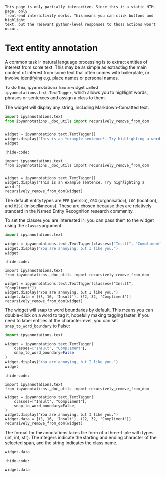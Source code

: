 ```{hint}
This page is only partially interactive. Since this is a static HTML page, only
front-end interactivity works. This means you can click buttons and highlight
text, but the relevant python-level responses to those actions won't occur.
```

# Text entity annotation

A common task in natural language processing is to extract entities of interest
from some text. This may be as simple as extracting the main content of interest
from some text that often comes with boilerplate, or involve identifying e.g.
place names or personal names.

To do this, ipyannotations has a widget called `ipyannotations.text.TextTagger`,
which allows you to highlight words, phrases or sentences and assign a class to
them.

The widget will display any string, including Markdown-formatted text.

```python
import ipyannotations.text
from ipyannotations._doc_utils import recursively_remove_from_dom


widget = ipyannotations.text.TextTagger()
widget.display("This is an *example sentence*. Try highlighting a word.")
widget
```

```{jupyter-execute}
:hide-code:

import ipyannotations.text
from ipyannotations._doc_utils import recursively_remove_from_dom


widget = ipyannotations.text.TextTagger()
widget.display("This is an example sentence. Try highlighting a word.")
recursively_remove_from_dom(widget)
```

The default entity types are `PER` (person), `ORG` (organisation), `LOC`
(location), and `MISC` (miscellaneous). These are chosen because they are
relatively standard in the Named Entity Recognition research community.

To set the classes you are interested in, you can pass them to the widget using
the `classes` argument:

```python
import ipyannotations.text

widget = ipyannotations.text.TextTagger(classes=["Insult", "Compliment"])
widget.display("You are annoying, but I like you.")
widget
```

```{jupyter-execute}
:hide-code:

import ipyannotations.text
from ipyannotations._doc_utils import recursively_remove_from_dom

widget = ipyannotations.text.TextTagger(classes=["Insult", "Compliment"])
widget.display("You are annoying, but I like you.")
widget.data = [(8, 16, 'Insult'), (22, 32, 'Compliment')]
recursively_remove_from_dom(widget)
```

The widget will snap to word boundaries by default. This means you can
double-click on a word to tag it, hopefully making tagging faster. If you need
to label entities at the character level, you can set `snap_to_word_boundary` to
False:

```python
import ipyannotations.text

widget = ipyannotations.text.TextTagger(
    classes=["Insult", "Compliment"],
    snap_to_word_boundary=False
)
widget.display("You are annoying, but I like you.")
widget
```

```{jupyter-execute}
:hide-code:

import ipyannotations.text
from ipyannotations._doc_utils import recursively_remove_from_dom

widget = ipyannotations.text.TextTagger(
    classes=["Insult", "Compliment"],
    snap_to_word_boundary=False,
)
widget.display("You are annoying, but I like you.")
widget.data = [(8, 16, 'Insult'), (22, 32, 'Compliment')]
recursively_remove_from_dom(widget)
```

The format for the annotations takes the form of a three-tuple with types (int,
int, str). The integers indicate the starting and ending character of the
selected span, and the string indicates the class name.

```python
widget.data
```

```{jupyter-execute}
:hide-code:

widget.data
```
